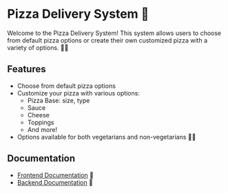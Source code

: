 # Pizza Delivery System 🍕

Welcome to the Pizza Delivery System! This system allows users to choose from default pizza options or create their own customized pizza with a variety of options. 🍕✨

## Features
- Choose from default pizza options
- Customize your pizza with various options:
  - Pizza Base: size, type
  - Sauce
  - Cheese
  - Toppings
  - And more!
- Options available for both vegetarians and non-vegetarians 🌱🍖

## Documentation
- [Frontend Documentation](./client/README.md) 📘
- [Backend Documentation](./Server/README.md) 📙

